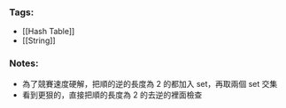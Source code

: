 ### Tags:
- [[Hash Table]]
- [[String]]
### Notes:
- 為了競賽速度硬解，把順的逆的長度為 2 的都加入 set，再取兩個 set 交集
- 看到更狠的，直接把順的長度為 2 的去逆的裡面檢查